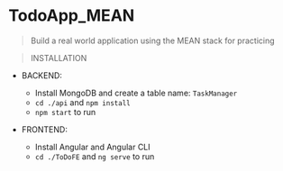# TodoApp_MEAN

> Build a real world application using the MEAN stack for practicing

> INSTALLATION

- BACKEND:

  - Install MongoDB and create a table name: `TaskManager`
  - `cd ./api` and `npm install`
  - `npm start` to run

- FRONTEND:
  - Install Angular and Angular CLI
  - `cd ./ToDoFE` and `ng serve` to run
